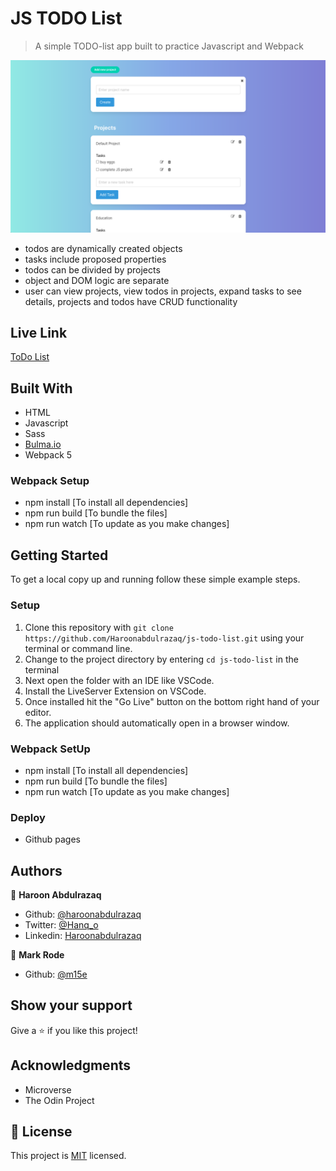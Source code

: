 # JS TODO List

> A simple TODO-list app built to practice Javascript and Webpack

![screenshot](./screenshot.png)

 - todos are dynamically created objects
 - tasks include proposed properties
 - todos can be divided by projects
 - object and DOM logic are separate
 - user can view projects, view todos in projects, expand tasks to see details, projects and todos have CRUD functionality

## Live Link

[ToDo List](https://raw.githack.com/Haroonabdulrazaq/js-todo-list/feature/dist/index.html)

## Built With

- HTML
- Javascript
- Sass
- [Bulma.io](https://bulma.io)
- Webpack 5

### Webpack Setup

- npm install [To install all dependencies]
- npm run build [To bundle the files]
- npm run watch [To update as you make changes]


## Getting Started

To get a local copy up and running follow these simple example steps.

### Setup

1.  Clone this repository with
    `git clone https://github.com/Haroonabdulrazaq/js-todo-list.git` using your terminal or command line.
2.  Change to the project directory by entering `cd js-todo-list` in the terminal
3.  Next open the folder with an IDE like VSCode.
4.  Install the LiveServer Extension on VSCode.
5.  Once installed hit the "Go Live" button on the bottom right hand of your editor.
6.  The application should automatically open in a browser window.


### Webpack SetUp
- npm install [To install all dependencies]
- npm run build [To bundle the files]
- npm run watch [To update as you make changes]



### Deploy

- Github pages


## Authors

👤 **Haroon Abdulrazaq**

- Github: [@haroonabdulrazaq](https://github.com/Haroonabdulrazaq)
- Twitter: [@Hanq_o](https://twitter.com/Hanq_o)
- Linkedin: [Haroonabdulrazaq](https://www.linkedin.com/in/haroonabdulrazaq)

👤 **Mark Rode**

- Github: [@m15e](https://github.com/m15e)


## Show your support

Give a ⭐️ if you like this project!

## Acknowledgments

- Microverse
- The Odin Project

## 📝 License

This project is [MIT](lic.url) licensed.